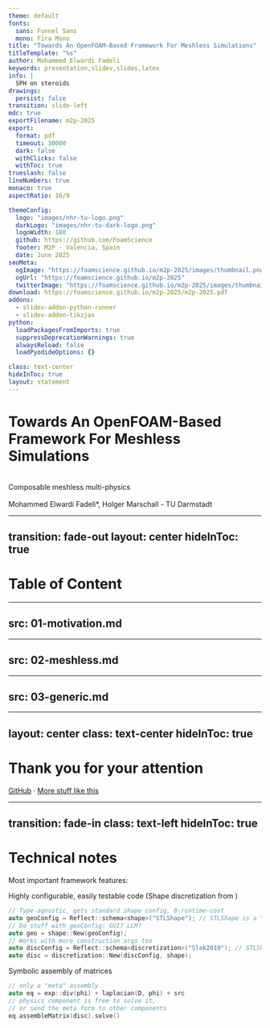 ```yaml
---
theme: default
fonts:
  sans: Funnel Sans
  mono: Fira Mono
title: "Towards An OpenFOAM-Based Framework For Meshless Simulations"
titleTemplate: "%s"
author: Mohammed Elwardi Fadeli
keywords: presentation,slidev,slides,latex
info: |
  SPH on steroids
drawings:
  persist: false
transition: slide-left
mdc: true
exportFilename: m2p-2025
export:
  format: pdf
  timeout: 30000
  dark: false
  withClicks: false
  withToc: true
trueslash: false
lineNumbers: true
monaco: true
aspectRatio: 16/9

themeConfig:
  logo: "images/nhr-tu-logo.png"
  darkLogo: "images/nhr-tu-dark-logo.png"
  logoWidth: 180
  github: https://github.com/FoamScience
  footer: M2P - Valencia, Spain
  date: June 2025
seoMeta:
  ogImage: "https://foamscience.github.io/m2p-2025/images/thumbnail.png"
  ogUrl: "https://foamscience.github.io/m2p-2025"
  twitterImage: "https://foamscience.github.io/m2p-2025/images/thumbnail.png"
download: https://foamscience.github.io/m2p-2025/m2p-2025.pdf
addons:
  - slidev-addon-python-runner
  - slidev-addon-tikzjax
python:
  loadPackagesFromImports: true
  suppressDeprecationWarnings: true
  alwaysReload: false
  loadPyodideOptions: {}

class: text-center
hideInToc: true
layout: statement
---
```


# Towards An OpenFOAM-Based Framework For Meshless Simulations

<br/> Composable meshless multi-physics <br/> <br/> Mohammed Elwardi Fadeli*, Holger Marschall - TU Darmstadt

---
transition: fade-out
layout: center
hideInToc: true
---

# Table of Content

<Toc maxDepth=3 />


---
src: 01-motivation.md
---

---
src: 02-meshless.md
---

---
src: 03-generic.md
---

---
layout: center
class: text-center
hideInToc: true
---

# Thank you for your attention

[GitHub](https://github.com/FoamScience/m2p-2025) · [More stuff like this](https://github.com/FoamScience)

---
transition: fade-in
class: text-left
hideInToc: true
---

# Technical notes

Most important framework features:

Highly configurable, easily testable code
(Shape discretization from <Citation citeKey="Slak2019" position="right" citeElevation="bottom-105" />)

```cpp
// Type-agnostic, gets standard shape config, 0-runtime-cost
auto geoConfig = Reflect::schema<shape>("STLShape"); // STLShape is a "shape"
// Do stuff with geoConfig: GUI? LLM?
auto geo = shape::New(geoConfig);
// Works with more construction args too
auto discConfig = Reflect::schema<discretization>("Slak2019"); // STLShape is a "shape"
auto disc = discretization::New(discConfig, shape);
```

Symbolic assembly of matrices

```cpp
// only a "meta" assembly
auto eq = exp::div(phi) + laplacian(D, phi) + src
// physics component is free to solve it,
// or send the meta form to other components
eq.assembleMatrix(disc).solve()
```
